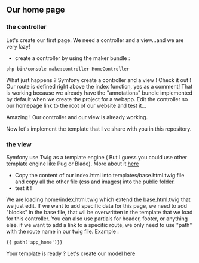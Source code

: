 ## Our home page

### the controller

Let's create our first page. We need a controller and a view...and we are very lazy!

- create a controller by using the maker bundle :

```
php bin/console make:controller HomeController
```

What just happens ? Symfony create a controller and a view ! Check it out !
Our route is defined right above the index function, yes as a comment! That is working because we already have the "annotations" bundle implemented by default when we create the project for a webapp.
Edit the controller so our homepage link to the root of our website and test it...

Amazing ! Our controller and our view is already working.

Now let's implement the template that I ve share with you in this repository.

### the view

Symfony use Twig as a template engine ( But I guess you could use other template engine like Pug or Blade).
More about it [here](https://symfony.com/doc/current/templates.html)

- Copy the content of our index.html into templates/base.html.twig file and copy all the other file (css and images) into the public folder.
- test it !

We are loading home/index.html.twig which extend the base.html.twig that we just edit.
If we want to add specific data for this page, we need to add "blocks" in the base file, that wil be overwritten in the template that we load for this controller. You can also use partials for header, footer, or anything else.
if we want to add a link to a specific route, we only need to use "path" with the route name in our twig file. Example :

```
{{ path('app_home')}}
```

Your template is ready ? Let's create our model [here](models.md)
